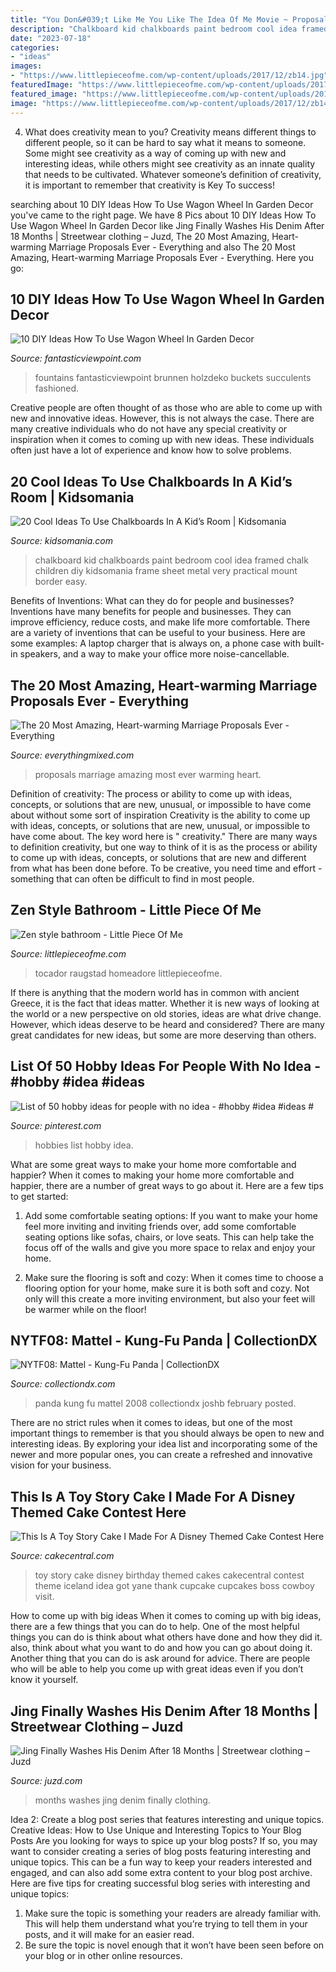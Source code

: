```yaml
---
title: "You Don&#039;t Like Me You Like The Idea Of Me Movie ~ Proposals Marriage Amazing Most Ever Warming Heart"
description: "Chalkboard kid chalkboards paint bedroom cool idea framed chalk children diy kidsomania frame sheet metal very practical mount border easy"
date: "2023-07-18"
categories:
- "ideas"
images:
- "https://www.littlepieceofme.com/wp-content/uploads/2017/12/zb14.jpg"
featuredImage: "https://www.littlepieceofme.com/wp-content/uploads/2017/12/zb14.jpg"
featured_image: "https://www.littlepieceofme.com/wp-content/uploads/2017/12/zb14.jpg"
image: "https://www.littlepieceofme.com/wp-content/uploads/2017/12/zb14.jpg"
---
```



4. What does creativity mean to you?
Creativity means different things to different people, so it can be hard to say what it means to someone. Some might see creativity as a way of coming up with new and interesting ideas, while others might see creativity as an innate quality that needs to be cultivated. Whatever someone’s definition of creativity, it is important to remember that creativity is Key To success!

	

		
searching about 10 DIY Ideas How To Use Wagon Wheel In Garden Decor you've came to the right page. We have 8 Pics about 10 DIY Ideas How To Use Wagon Wheel In Garden Decor like Jing Finally Washes His Denim After 18 Months | Streetwear clothing – Juzd, The 20 Most Amazing, Heart-warming Marriage Proposals Ever - Everything and also The 20 Most Amazing, Heart-warming Marriage Proposals Ever - Everything. Here you go:
		
    
## 10 DIY Ideas How To Use Wagon Wheel In Garden Decor

<img loading=lazy src="http://www.fantasticviewpoint.com/wp-content/uploads/2016/09/ZT_57070014__16069-634x845.jpg" onerror="this.onerror=null;this.src='https://tse4.mm.bing.net/th?id=OIP.Z5Vw_Vef1eGp5N3ZDsQjdwHaJ3&amp;pid=15.1';" alt="10 DIY Ideas How To Use Wagon Wheel In Garden Decor">

_Source: fantasticviewpoint.com_

>fountains fantasticviewpoint brunnen holzdeko buckets succulents fashioned. 

	

Creative people are often thought of as those who are able to come up with new and innovative ideas. However, this is not always the case. There are many creative individuals who do not have any special creativity or inspiration when it comes to coming up with new ideas. These individuals often just have a lot of experience and know how to solve problems.

    
## 20 Cool Ideas To Use Chalkboards In A Kid’s Room | Kidsomania

<img loading=lazy src="http://www.kidsomania.com/photos/20-Chalkboard-Ideas-Decoration-A-Children-Room-9.jpg" onerror="this.onerror=null;this.src='https://tse4.mm.bing.net/th?id=OIP.eAD3nxCzuCslo2Q1ZSlUPgHaLI&amp;pid=15.1';" alt="20 Cool Ideas To Use Chalkboards In A Kid’s Room | Kidsomania">

_Source: kidsomania.com_

>chalkboard kid chalkboards paint bedroom cool idea framed chalk children diy kidsomania frame sheet metal very practical mount border easy. 

	

Benefits of Inventions: What can they do for people and businesses?
Inventions have many benefits for people and businesses. They can improve efficiency, reduce costs, and make life more comfortable. There are a variety of inventions that can be useful to your business. Here are some examples: A laptop charger that is always on, a phone case with built-in speakers, and a way to make your office more noise-cancellable.

    
## The 20 Most Amazing, Heart-warming Marriage Proposals Ever - Everything

<img loading=lazy src="http://www.everythingmixed.com/wp-content/uploads/best-marriage-proposals-19.jpg" onerror="this.onerror=null;this.src='https://tse2.mm.bing.net/th?id=OIP.iLKdbxsr7z98K0cvxk9zfQHaLG&amp;pid=15.1';" alt="The 20 Most Amazing, Heart-warming Marriage Proposals Ever - Everything">

_Source: everythingmixed.com_

>proposals marriage amazing most ever warming heart. 

	

Definition of creativity: The process or ability to come up with ideas, concepts, or solutions that are new, unusual, or impossible to have come about without some sort of inspiration
Creativity is the ability to come up with ideas, concepts, or solutions that are new, unusual, or impossible to have come about. The key word here is " creativity." There are many ways to definition creativity, but one way to think of it is as the process or ability to come up with ideas, concepts, or solutions that are new and different from what has been done before. To be creative, you need time and effort - something that can often be difficult to find in most people.

    
## Zen Style Bathroom - Little Piece Of Me

<img loading=lazy src="https://www.littlepieceofme.com/wp-content/uploads/2017/12/zb14.jpg" onerror="this.onerror=null;this.src='https://tse2.mm.bing.net/th?id=OIP.9PJM1bdj88GSCNoJZJh-_AHaLH&amp;pid=15.1';" alt="Zen style bathroom - Little Piece Of Me">

_Source: littlepieceofme.com_

>tocador raugstad homeadore littlepieceofme. 

	

If there is anything that the modern world has in common with ancient Greece, it is the fact that ideas matter. Whether it is new ways of looking at the world or a new perspective on old stories, ideas are what drive change. However, which ideas deserve to be heard and considered? There are many great candidates for new ideas, but some are more deserving than others.

    
## List Of 50 Hobby Ideas For People With No Idea - #hobby #idea #ideas #

<img loading=lazy src="https://i.pinimg.com/736x/8a/d1/87/8ad1877a0ada74df5746c4800feba3c8.jpg" onerror="this.onerror=null;this.src='https://tse1.mm.bing.net/th?id=OIP.WvFUCyXRoZPNWeEk5NNfSwHaLG&amp;pid=15.1';" alt="List of 50 hobby ideas for people with no idea - #hobby #idea #ideas #">

_Source: pinterest.com_

>hobbies list hobby idea. 

	

What are some great ways to make your home more comfortable and happier?
When it comes to making your home more comfortable and happier, there are a number of great ways to go about it. Here are a few tips to get started:
1. Add some comfortable seating options: If you want to make your home feel more inviting and inviting friends over, add some comfortable seating options like sofas, chairs, or love seats. This can help take the focus off of the walls and give you more space to relax and enjoy your home.

2. Make sure the flooring is soft and cozy: When it comes time to choose a flooring option for your home, make sure it is both soft and cozy. Not only will this create a more inviting environment, but also your feet will be warmer while on the floor!


    
## NYTF08: Mattel - Kung-Fu Panda | CollectionDX

<img loading=lazy src="https://www.collectiondx.com/gallery2/d/108438-7/P2193966.jpg" onerror="this.onerror=null;this.src='https://tse1.mm.bing.net/th?id=OIP.vuMUzK1Dg4xVJgy2NjDiUwHaFj&amp;pid=15.1';" alt="NYTF08: Mattel - Kung-Fu Panda | CollectionDX">

_Source: collectiondx.com_

>panda kung fu mattel 2008 collectiondx joshb february posted. 

	

There are no strict rules when it comes to ideas, but one of the most important things to remember is that you should always be open to new and interesting ideas. By exploring your idea list and incorporating some of the newer and more popular ones, you can create a refreshed and innovative vision for your business.

    
## This Is A Toy Story Cake I Made For A Disney Themed Cake Contest Here

<img loading=lazy src="https://cdn001.cakecentral.com/gallery/2015/03/900_840437D1My_this-is-a-toy-story-cake-i-made-for-a-disney-themed-cake-contest-here-in-iceland-got-the-idea-here-from-cakecentral-from-yane-thank-you-so.jpg" onerror="this.onerror=null;this.src='https://tse3.mm.bing.net/th?id=OIP.Ift2WOHHSHonwAFDlhJUlwHaJ6&amp;pid=15.1';" alt="This Is A Toy Story Cake I Made For A Disney Themed Cake Contest Here">

_Source: cakecentral.com_

>toy story cake disney birthday themed cakes cakecentral contest theme iceland idea got yane thank cupcake cupcakes boss cowboy visit. 

	

How to come up with big ideas
When it comes to coming up with big ideas, there are a few things that you can do to help. One of the most helpful things you can do is think about what others have done and how they did it. also, think about what you want to do and how you can go about doing it. Another thing that you can do is ask around for advice. There are people who will be able to help you come up with great ideas even if you don’t know it yourself.

    
## Jing Finally Washes His Denim After 18 Months | Streetwear Clothing – Juzd

<img loading=lazy src="http://3.bp.blogspot.com/_k8ZSlgZUqmE/S0-WClPrhqI/AAAAAAAAAD8/WbfpP6MZQ2c/s400/6.JPG" onerror="this.onerror=null;this.src='https://tse4.mm.bing.net/th?id=OIP.AEPTytKx89RFzwFjRA0rZgAAAA&amp;pid=15.1';" alt="Jing Finally Washes His Denim After 18 Months | Streetwear clothing – Juzd">

_Source: juzd.com_

>months washes jing denim finally clothing. 

	

Idea 2: Create a blog post series that features interesting and unique topics.
Creative Ideas: How to Use Unique and Interesting Topics to Your Blog Posts 
Are you looking for ways to spice up your blog posts? If so, you may want to consider creating a series of blog posts featuring interesting and unique topics. This can be a fun way to keep your readers interested and engaged, and can also add some extra content to your blog post archive. Here are five tips for creating successful blog series with interesting and unique topics:

1. Make sure the topic is something your readers are already familiar with. This will help them understand what you’re trying to tell them in your posts, and it will make for an easier read.
2. Be sure the topic is novel enough that it won’t have been seen before on your blog or in other online resources.

